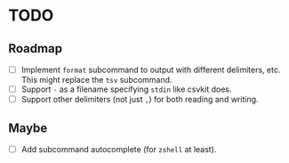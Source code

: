 # TODO

## Roadmap

- [ ] Implement `format` subcommand to output with different delimiters, etc. This might replace the `tsv` subcommand.
- [ ] Support `-` as a filename specifying `stdin` like csvkit does.
- [ ] Support other delimiters (not just `,`) for both reading and writing.

## Maybe

- [ ] Add subcommand autocomplete (for `zshell` at least).